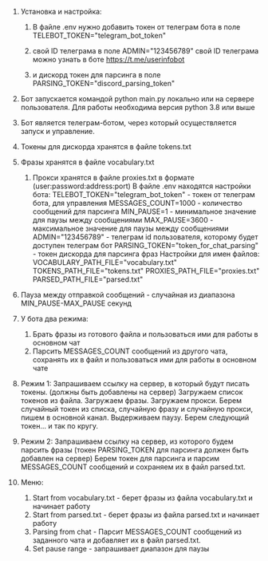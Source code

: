 1. Установка и настройка:
    1. В файле .env нужно добавить токен от телеграм бота в поле
    TELEBOT_TOKEN="telegram_bot_token"

    2. свой ID телеграма в поле
    ADMIN="123456789"
    свой ID телеграма можно узнать в боте https://t.me/userinfobot

    3. и дискорд токен для парсинга в поле
    PARSING_TOKEN="discord_parsing_token"

2. Бот запускается командой python main.py локально или на сервере пользователя.
Для работы необходима версия python 3.8 или выше
3. Бот является телеграм-ботом, через который осуществляется запуск и управление.
4. Токены для дискорда хранятся в файле tokens.txt
5. Фразы хранятся в файле vocabulary.txt
   1. Прокси хранятся в файле proxies.txt в формате (user:password:address:port)
      В файле .env находятся настройки бота:
        TELEBOT_TOKEN="telegram_bot_token" - токен от телеграм бота, для управления
        MESSAGES_COUNT=1000 - количество сообщений для парсинга
        MIN_PAUSE=1 - минимальное значение для паузы между сообщениями
        MAX_PAUSE=3600 - максимальное значение для паузы между сообщениями
        ADMIN="123456789" - телеграм id пользователя, которому будет доступен телеграм бот
        PARSING_TOKEN="token_for_chat_parsing" - токен дискорда для парсинга фраз
     Настройки для имен файлов:
        VOCABULARY_PATH_FILE="vocabulary.txt"
        TOKENS_PATH_FILE="tokens.txt"
        PROXIES_PATH_FILE="proxies.txt"
        PARSED_PATH_FILE="parsed.txt"
6. Пауза между отправкой сообщений - случайная из диапазона MIN_PAUSE-MAX_PAUSE секунд
7. У бота два режима:
   1. Брать фразы из готового файла и пользоваться ими для работы
    в основном чат
   2. Парсить MESSAGES_COUNT сообщений из другого чата, сохранять их в файл и пользоваться ими для работы
    в основном чате

8. Режим 1:
  Запрашиваем ссылку на сервер, в который будут писать токены. (должны быть добавлены на сервер)
  Загружаем список токенов из файла.
  Загружаем фразы.
  Загружаем прокси.
  Берем случайный токен из списка, случайную фразу и случайную прокси, пишем в основной канал.
  Выдерживаем паузу.
  Берем следующий токен... и так по кругу.
9. Режим 2:
  Запрашиваем ссылку на сервер, из которого будем парсить фразы
  (токен PARSING_TOKEN для парсинга должен быть добавлен на сервер)
  Берем токен для парсинга и парсим MESSAGES_COUNT сообщений и сохраняем их в файл parsed.txt.
10. Меню:
     1. Start from vocabulary.txt - берет фразы из файла vocabulary.txt и начинает работу
     2. Start from parsed.txt - берет фразы из файла parsed.txt и начинает работу
     3. Parsing from chat - Парсит MESSAGES_COUNT сообщений из заданного чата и добавляет их
     в файл parsed.txt.
     4. Set pause range - запрашивает диапазон для паузы

